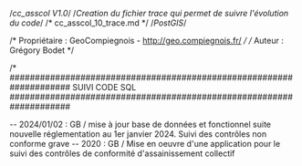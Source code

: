 /*cc_asscol V1.0*/
/*Creation du fichier trace qui permet de suivre l'évolution du code*/
/* cc_asscol_10_trace.md */
/*PostGIS*/

/* Propriétaire : GeoCompiegnois - http://geo.compiegnois.fr/ */
/* Auteur : Grégory Bodet */

/*
#################################################################### SUIVI CODE SQL ####################################################################

-- 2024/01/02 : GB / mise à jour base de données et fonctionnel suite nouvelle réglementation au 1er janvier 2024. Suivi des contrôles non conforme grave
-- 2020 : GB / Mise en oeuvre d'une application pour le suivi des contrôles de conformité d'assainissement collectif

